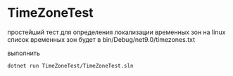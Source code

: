 # TimeZoneTest
простейший тест для определения локализации временных зон на linux
список временных зон будет в bin/Debug/net9.0/timezones.txt

выполнить 

```
dotnet run TimeZoneTest/TimeZoneTest.sln
```
